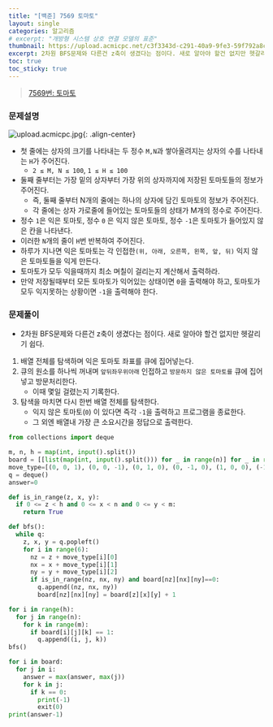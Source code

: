 ```yaml
---
title: "[백준] 7569 토마토"
layout: single
categories: 알고리즘
# excerpt: "개방형 시스템 상호 연결 모델의 표준"
thumbnail: https://upload.acmicpc.net/c3f3343d-c291-40a9-9fe3-59f792a8cae9/-/preview/
excerpt: 2차원 BFS문제와 다른건 z축이 생겼다는 점이다. 새로 알아야 할건 없지만 헷갈리기 쉽다.
toc: true
toc_sticky: true
---
```


> [7569번: 토마토](https://www.acmicpc.net/problem/7569)
>

### 문제설명

![upload.acmicpc.jpg](https://upload.acmicpc.net/c3f3343d-c291-40a9-9fe3-59f792a8cae9/-/preview/){: .align-center}

- 첫 줄에는 상자의 크기를 나타내는 두 정수 `M,N`과 쌓아올려지는 상자의 수를 나타내는 `H`가 주어진다.
    - `2 ≤ M, N ≤ 100`, `1 ≤ H ≤ 100`
- 둘째 줄부터는 가장 밑의 상자부터 가장 위의 상자까지에 저장된 토마토들의 정보가 주어진다.
    - 즉, 둘째 줄부터 N개의 줄에는 하나의 상자에 담긴 토마토의 정보가 주어진다.
    - 각 줄에는 상자 가로줄에 들어있는 토마토들의 상태가 M개의 정수로 주어진다.
- 정수 `1`은 익은 토마토, 정수 `0` 은 익지 않은 토마토, 정수 `-1`은 토마토가 들어있지 않은 칸을 나타낸다.
- 이러한 `N`개의 줄이 `H`번 반복하여 주어진다.
- 하루가 지나면 익은 토마토는 각 인접한`(위, 아래, 오른쪽, 왼쪽, 앞, 뒤)` 익지 않은 토마토들을 익게 만든다.
- 토마토가 모두 익을때까지 최소 며칠이 걸리는지 계산해서 출력하라.
- 만약 저장될때부터 모든 토마토가 익어있는 상태이면 `0`을 출력해야 하고, 토마토가 모두 익지못하는 상황이면 `-1`을 출력해야 한다.

### 문제풀이

- 2차원 BFS문제와 다른건 z축이 생겼다는 점이다. 새로 알아야 할건 없지만 헷갈리기 쉽다.

1. 배열 전체를 탐색하며 익은 토마토 좌표를 큐에 집어넣는다.
2. 큐의 원소를 하나씩 꺼내며 `앞뒤좌우위아래` 인접하고 `방문하지 않은 토마토를` 큐에 집어넣고 방문처리한다.
    - 이때 몇일 걸렸는지 기록한다.
3. 탐색을 마치면 다시 한번 배열 전체를 탐색한다.
    - 익지 않은 토마토(`0`) 이 있다면 즉각 `-1`을 출력하고 프로그램을 종료한다.
    - 그 외엔 배열내 가장 큰 소요시간을 정답으로 출력한다.

```python
from collections import deque

m, n, h = map(int, input().split())
board = [[list(map(int, input().split())) for _ in range(n)] for _ in range(h)]
move_type=[(0, 0, 1), (0, 0, -1), (0, 1, 0), (0, -1, 0), (1, 0, 0), (-1, 0, 0)]
q = deque()
answer=0

def is_in_range(z, x, y):
  if 0 <= z < h and 0 <= x < n and 0 <= y < m:
    return True

def bfs():
  while q:
    z, x, y = q.popleft()
    for i in range(6):
      nz = z + move_type[i][0]
      nx = x + move_type[i][1]
      ny = y + move_type[i][2]
      if is_in_range(nz, nx, ny) and board[nz][nx][ny]==0:
        q.append((nz, nx, ny))
        board[nz][nx][ny] = board[z][x][y] + 1

for i in range(h):
  for j in range(n):
    for k in range(m):
      if board[i][j][k] == 1:
        q.append((i, j, k))
bfs()

for i in board:
  for j in i:
    answer = max(answer, max(j))
    for k in j:
      if k == 0:
        print(-1)
        exit(0)
print(answer-1)
```